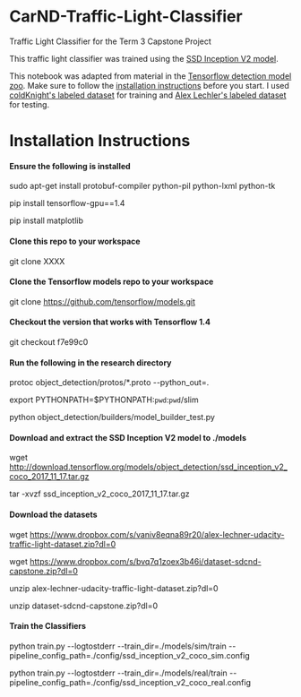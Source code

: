 # CarND-Traffic-Light-Classifier
Traffic Light Classifier for the Term 3 Capstone Project

This traffic light classifier was trained using the [SSD Inception V2 model](https://arxiv.org/pdf/1512.00567v3.pdf). 

This notebook was adapted from material in the [Tensorflow detection model zoo](https://github.com/tensorflow/models/blob/master/research/object_detection/g3doc/detection_model_zoo.md). Make sure to follow the [installation instructions](https://github.com/tensorflow/models/blob/master/research/object_detection/g3doc/installation.md) before you start. I used [coldKnight's labeled dataset](https://github.com/coldKnight/TrafficLight_Detection-TensorFlowAPI#get-the-dataset) for training and [Alex Lechler's labeled dataset](https://github.com/alex-lechner/Traffic-Light-Classification) for testing.

# Installation Instructions

#### Ensure the following is installed
sudo apt-get install protobuf-compiler python-pil python-lxml python-tk

pip install tensorflow-gpu==1.4

pip install matplotlib

#### Clone this repo to your workspace
git clone XXXX

#### Clone the Tensorflow models repo to your workspace
git clone https://github.com/tensorflow/models.git

#### Checkout the version that works with Tensorflow 1.4
git checkout f7e99c0

#### Run the following in the research directory
protoc object_detection/protos/*.proto --python_out=.

export PYTHONPATH=$PYTHONPATH:`pwd`:`pwd`/slim

python object_detection/builders/model_builder_test.py

#### Download and extract the SSD Inception V2 model to ./models
wget http://download.tensorflow.org/models/object_detection/ssd_inception_v2_coco_2017_11_17.tar.gz

tar -xvzf ssd_inception_v2_coco_2017_11_17.tar.gz

#### Download the datasets
wget https://www.dropbox.com/s/vaniv8eqna89r20/alex-lechner-udacity-traffic-light-dataset.zip?dl=0

wget https://www.dropbox.com/s/bvq7q1zoex3b46i/dataset-sdcnd-capstone.zip?dl=0 

unzip alex-lechner-udacity-traffic-light-dataset.zip?dl=0

unzip dataset-sdcnd-capstone.zip?dl=0 

#### Train the Classifiers 
python train.py --logtostderr --train_dir=./models/sim/train --pipeline_config_path=./config/ssd_inception_v2_coco_sim.config

python train.py --logtostderr --train_dir=./models/real/train --pipeline_config_path=./config/ssd_inception_v2_coco_real.config
